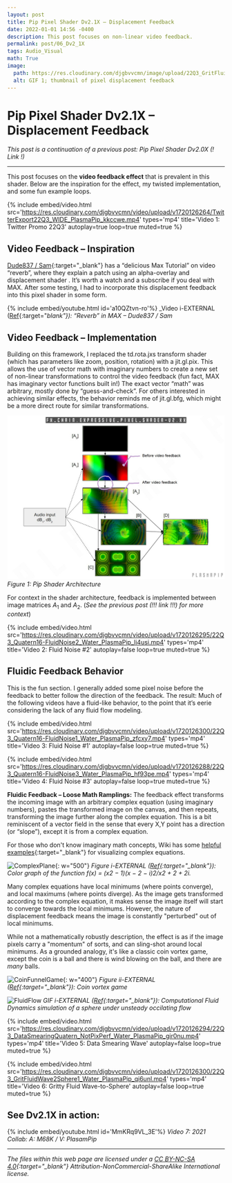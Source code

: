 ```yaml
---
layout: post
title: Pip Pixel Shader Dv2.1X – Displacement Feedback
date: 2022-01-01 14:56 -0400
description: This post focuses on non-linear video feedback.
permalink: post/06_Dv2_1X
tags: Audio_Visual
math: True
image:
  path: https://res.cloudinary.com/djgbvvcmn/image/upload/22Q3_GritFluidWave2Sphere1_Water_PlasmaPip_qlisgz.gif
  alt: GIF 1; thumbnail of pixel displacement feedback
---
```


# Pip Pixel Shader Dv2.1X – Displacement Feedback

*This post is a continuation of a previous post: Pip Pixel Shader Dv2.0X (! Link !)*

---

This post focuses on the **video feedback effect** that is prevalent in this shader. Below are the inspiration for the effect, my twisted implementation, and some fun example loops.

{%
  include embed/video.html
  src='https://res.cloudinary.com/djgbvvcmn/video/upload/v1720126264/TwitterExport22Q3_WIDE_PlasmaPip_kkccwe.mp4'
  types='mp4'
  title='Video 1: Twitter Promo 22Q3'
  autoplay=true
  loop=true
  muted=true
%}

## Video Feedback – Inspiration

[Dude837 / Sam](https://www.youtube.com/c/dude837){:target="_blank"} has a “delicious Max Tutorial” on video “reverb”, where they explain a patch using an alpha-overlay and displacement shader . It’s worth a watch and a subscribe if you deal with MAX. After some testing, I had to incorporate this displacement feedback into this pixel shader in some form.

{% include embed/youtube.html id='a10QZtvn-ro'%}
_Video i-EXTERNAL ([Ref](https://www.youtube.com/watch?v=a10QZtvn-ro){:target="_blank"}): “Reverb” in MAX – Dude837 / Sam_

## Video Feedback – Implementation

Building on this framework, I replaced the td.rota.jxs transform shader (which has parameters like zoom, position, rotation) with a jit.gl.pix. This allows the use of vector math with imaginary numbers to create a new set of non-linear transformations to control the video feedback (fun fact, MAX has imaginary vector functions built in!) The exact vector “math” was arbitrary, mostly done by “guess-and-check”. For others interested in achieving similar effects, the behavior reminds me of jit.gl.bfg, which might be a more direct route for similar transformations.

![PipShader_Architecture](assets/posts/6_Dv2_1X/ExpressivePixelShaderV21X_FXChain-Feedback_PlasmaPip.jpg)
_Figure 1: Pip Shader Architecture_

For context in the shader architecture, feedback is implemented between image matrices $A_1$ and $A_2$.
(*See the previous post (!!! link !!!) for more context*)

{%
  include embed/video.html
  src='https://res.cloudinary.com/djgbvvcmn/video/upload/v1720126295/22Q3_Quatern16-FluidNoise2_Water_PlasmaPip_li4usi.mp4'
  types='mp4'
  title='Video 2: Fluid Noise #2'
  autoplay=false
  loop=true
  muted=true
%}

## Fluidic Feedback Behavior

This is the fun section. I generally added some pixel noise before the feedback to better follow the direction of the feedback. The result: Much of the following videos have a fluid-like behavior, to the point that it’s eerie considering the lack of any fluid flow modeling.

{%
  include embed/video.html
  src='https://res.cloudinary.com/djgbvvcmn/video/upload/v1720126300/22Q3_Quatern16-FluidNoise1_Water_PlasmaPip_zfcxy7.mp4'
  types='mp4'
  title='Video 3: Fluid Noise #1'
  autoplay=false
  loop=true
  muted=true
%}

{%
  include embed/video.html
  src='https://res.cloudinary.com/djgbvvcmn/video/upload/v1720126288/22Q3_Quatern16-FluidNoise3_Water_PlasmaPip_hf93pe.mp4'
  types='mp4'
  title='Video 4: Fluid Noise #3'
  autoplay=false
  loop=true
  muted=true
%}

**Fluidic Feedback – Loose Math Ramplings:**
The feedback effect transforms the incoming image with an arbitrary complex equation (using imaginary numbers), pastes the transformed image on the canvas, and then repeats, transforming the image further along the complex equation. This is a bit reminiscent of a vector field in the sense that every X,Y point has a direction (or “slope”), except it is from a complex equation.

For those who don't know imaginary math concepts, Wiki has some [helpful examples](https://en.wikipedia.org/wiki/Complex_analysis){:target="_blank"} for visualizing complex equations.

![ComplexPlane](https://upload.wikimedia.org/wikipedia/commons/e/e9/Complex-plot.png){: w="500"}
*Figure i-EXTERNAL ([Ref](https://en.wikipedia.org/wiki/Complex_analysis){:target="_blank"}): Color graph of the function f(x) = (x2 − 1)(x − 2 − i)2/x2 + 2 + 2i.*

Many complex equations have local minimums (where points converge), and local maximums (where points diverge). As the image gets transformed according to the complex equation, it makes sense the image itself will start to converge towards the local minimums. However, the nature of displacement feedback means the image is constantly "perturbed" out of local minimums.

While not a mathematically robustly description, the effect is as if the image pixels carry a "momentum" of sorts, and can sling-shot around local minimums. As a grounded analogy, it's like a classic coin vortex game, except the coin is a ball and there is wind blowing on the ball, and there are _many_ balls.

![CoinFunnelGame](https://cdn.shopify.com/s/files/1/0506/3177/products/coin-orbitor-funnel_f6e7d776-72a5-457e-a061-0a9510249320.jpeg?v=1589498176){: w="400"}
*Figure ii-EXTERNAL ([Ref](https://www.reddit.com/r/nostalgia/comments/151ht51/those_coin_spinning_funnel_things/){:target="_blank"}): Coin vortex game*

![FluidFlow](https://www.grc.nasa.gov/WWW/K-12/airplane/Images/mix.gif)
*GIF i-EXTERNAL ([Ref](https://www1.grc.nasa.gov/beginners-guide-to-aeronautics/drag-of-a-sphere/){:target="_blank"}): Computational Fluid Dynamics simulation of a sphere under unsteady occilating flow*

{%
  include embed/video.html
  src='https://res.cloudinary.com/djgbvvcmn/video/upload/v1720126294/22Q3_DataSmearingQuatern_NotPixPerf_Water_PlasmaPip_gir0nu.mp4'
  types='mp4'
  title='Video 5: Data Smearing Wave'
  autoplay=false
  loop=true
  muted=true
%}

{%
  include embed/video.html
  src='https://res.cloudinary.com/djgbvvcmn/video/upload/v1720126300/22Q3_GritFluidWave2Sphere1_Water_PlasmaPip_qi6unl.mp4'
  types='mp4'
  title='Video 6: Gritty Fluid Wave-to-Sphere'
  autoplay=false
  loop=true
  muted=true
%}

## See Dv2.1X in action:

{% include embed/youtube.html id='MmKRq9VL_3E'%}
_Video 7: 2021 Collab: A: M68K / V: PlasamPip_

---

*The files within this web page are licensed under a [CC BY-NC-SA 4.0](https://creativecommons.org/licenses/by-nc-sa/4.0/){:target="_blank"} Attribution-NonCommercial-ShareAlike International license.*